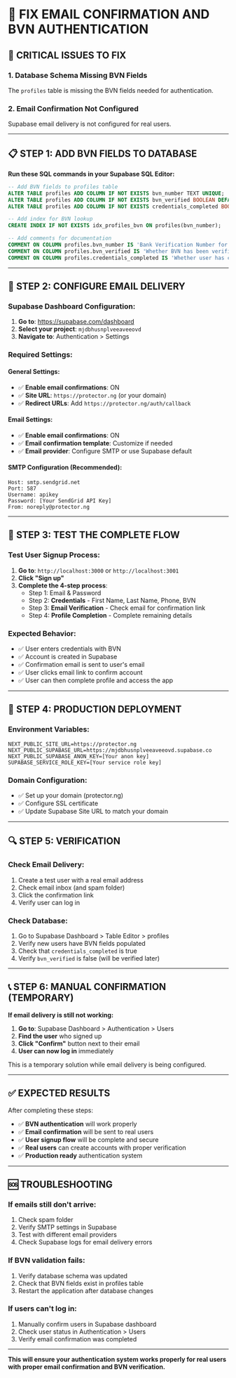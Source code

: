 # 🔧 FIX EMAIL CONFIRMATION AND BVN AUTHENTICATION

## 🚨 CRITICAL ISSUES TO FIX

### 1. **Database Schema Missing BVN Fields**
The `profiles` table is missing the BVN fields needed for authentication.

### 2. **Email Confirmation Not Configured**
Supabase email delivery is not configured for real users.

---

## 📋 STEP 1: ADD BVN FIELDS TO DATABASE

**Run these SQL commands in your Supabase SQL Editor:**

```sql
-- Add BVN fields to profiles table
ALTER TABLE profiles ADD COLUMN IF NOT EXISTS bvn_number TEXT UNIQUE;
ALTER TABLE profiles ADD COLUMN IF NOT EXISTS bvn_verified BOOLEAN DEFAULT FALSE;
ALTER TABLE profiles ADD COLUMN IF NOT EXISTS credentials_completed BOOLEAN DEFAULT FALSE;

-- Add index for BVN lookup
CREATE INDEX IF NOT EXISTS idx_profiles_bvn ON profiles(bvn_number);

-- Add comments for documentation
COMMENT ON COLUMN profiles.bvn_number IS 'Bank Verification Number for user identity verification';
COMMENT ON COLUMN profiles.bvn_verified IS 'Whether BVN has been verified through external service';
COMMENT ON COLUMN profiles.credentials_completed IS 'Whether user has completed the credential form before email confirmation';
```

---

## 📧 STEP 2: CONFIGURE EMAIL DELIVERY

### **Supabase Dashboard Configuration:**

1. **Go to**: https://supabase.com/dashboard
2. **Select your project**: `mjdbhusnplveeaveeovd`
3. **Navigate to**: Authentication > Settings

### **Required Settings:**

#### **General Settings:**
- ✅ **Enable email confirmations**: ON
- ✅ **Site URL**: `https://protector.ng` (or your domain)
- ✅ **Redirect URLs**: Add `https://protector.ng/auth/callback`

#### **Email Settings:**
- ✅ **Enable email confirmations**: ON
- ✅ **Email confirmation template**: Customize if needed
- ✅ **Email provider**: Configure SMTP or use Supabase default

#### **SMTP Configuration (Recommended):**
```
Host: smtp.sendgrid.net
Port: 587
Username: apikey
Password: [Your SendGrid API Key]
From: noreply@protector.ng
```

---

## 🧪 STEP 3: TEST THE COMPLETE FLOW

### **Test User Signup Process:**

1. **Go to**: `http://localhost:3000` or `http://localhost:3001`
2. **Click "Sign up"**
3. **Complete the 4-step process**:
   - Step 1: Email & Password
   - Step 2: **Credentials** - First Name, Last Name, Phone, BVN
   - Step 3: **Email Verification** - Check email for confirmation link
   - Step 4: **Profile Completion** - Complete remaining details

### **Expected Behavior:**
- ✅ User enters credentials with BVN
- ✅ Account is created in Supabase
- ✅ Confirmation email is sent to user's email
- ✅ User clicks email link to confirm account
- ✅ User can then complete profile and access the app

---

## 🚀 STEP 4: PRODUCTION DEPLOYMENT

### **Environment Variables:**
```env
NEXT_PUBLIC_SITE_URL=https://protector.ng
NEXT_PUBLIC_SUPABASE_URL=https://mjdbhusnplveeaveeovd.supabase.co
NEXT_PUBLIC_SUPABASE_ANON_KEY=[Your anon key]
SUPABASE_SERVICE_ROLE_KEY=[Your service role key]
```

### **Domain Configuration:**
- ✅ Set up your domain (protector.ng)
- ✅ Configure SSL certificate
- ✅ Update Supabase Site URL to match your domain

---

## 🔍 STEP 5: VERIFICATION

### **Check Email Delivery:**
1. Create a test user with a real email address
2. Check email inbox (and spam folder)
3. Click the confirmation link
4. Verify user can log in

### **Check Database:**
1. Go to Supabase Dashboard > Table Editor > profiles
2. Verify new users have BVN fields populated
3. Check that `credentials_completed` is true
4. Verify `bvn_verified` is false (will be verified later)

---

## 📞 STEP 6: MANUAL CONFIRMATION (TEMPORARY)

**If email delivery is still not working:**

1. **Go to**: Supabase Dashboard > Authentication > Users
2. **Find the user** who signed up
3. **Click "Confirm"** button next to their email
4. **User can now log in** immediately

This is a temporary solution while email delivery is being configured.

---

## ✅ EXPECTED RESULTS

After completing these steps:

- ✅ **BVN authentication** will work properly
- ✅ **Email confirmation** will be sent to real users
- ✅ **User signup flow** will be complete and secure
- ✅ **Real users** can create accounts with proper verification
- ✅ **Production ready** authentication system

---

## 🆘 TROUBLESHOOTING

### **If emails still don't arrive:**
1. Check spam folder
2. Verify SMTP settings in Supabase
3. Test with different email providers
4. Check Supabase logs for email delivery errors

### **If BVN validation fails:**
1. Verify database schema was updated
2. Check that BVN fields exist in profiles table
3. Restart the application after database changes

### **If users can't log in:**
1. Manually confirm users in Supabase dashboard
2. Check user status in Authentication > Users
3. Verify email confirmation was completed

---

**This will ensure your authentication system works properly for real users with proper email confirmation and BVN verification.**
